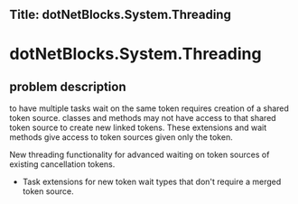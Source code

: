 ﻿Title: dotNetBlocks.System.Threading
---
# dotNetBlocks.System.Threading

## problem description
to have multiple tasks wait on the same token requires creation of a shared token source. classes and methods may not have access to that shared token source to create new linked tokens. These extensions and wait methods give access to token sources given only the token.

New threading functionality for advanced waiting on token sources of existing cancellation tokens.

* Task extensions for new token wait types that don't require a merged token source.
